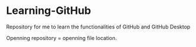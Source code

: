 # Learning-GitHub
Repository for me to learn the functionalities of GitHub and GitHub Desktop

Openning repository = openning file location.